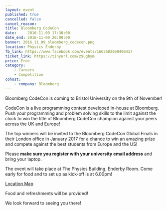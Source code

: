 ```yaml
---
layout: event
published: true
cancelled: false
cancel_reason:
title: Bloomberg CodeCon
date:     2016-11-09 17:30:00
date_end: 2016-11-09 20:00:00
banner: 2016_11_09_bloomberg_codecon.png
location: Physics Enderby
fb_link: https://www.facebook.com/events/1665502050406417
ticket_link: https://tinyurl.com/z9ugbym
price: Free
category:
    - Careers
    - Competition
cohost:
    - company: Bloomberg
---
```


Bloomberg CodeCon is coming to Bristol University on the 9th of November!

CodeCon is a live programming contest developed in-house at Bloomberg. Push your programming and problem solving skills to the limit against the clock to win the title of Bloomberg CodeCon champion against your peers across the UK and Europe!

The top winners will be invited to the Bloomberg CodeCon Global Finals in their London office in January 2017 for a chance to win an amazing prize and compete against the best students from Europe and the US!

Please **make sure you register with your university email address** and bring your laptop.

The event will take place at The Physics Building, Enderby Room. Come early for food and to set up as kick-off is at 6.00pm!

<a class="btn btn--dark" href="https://goo.gl/maps/h3vZRLJN6XG2">
  Location Map
</a>

Food and refreshments will be provided!

We look forward to seeing you there!

